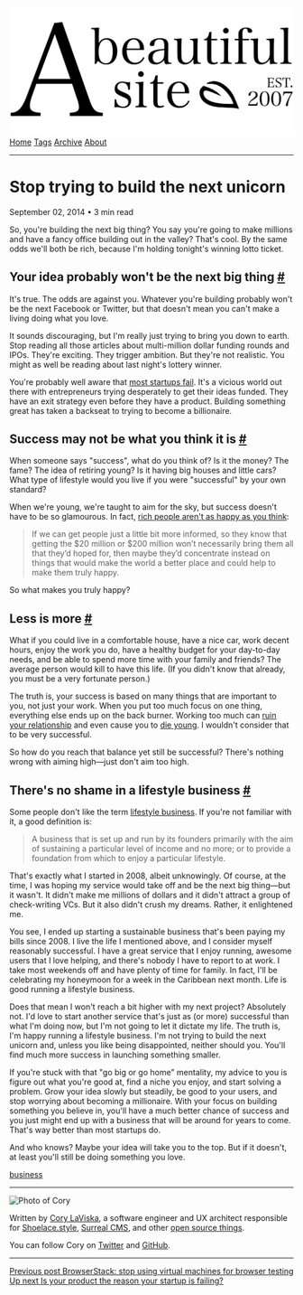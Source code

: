 <a href="../../index.html" class="header-link"><img src="../../images/logos/wordmark.svg" alt="A Beautiful Site" class="wordmark" /></a> <a href="../../index.html" class="nav-item">Home</a> <a href="../../tags/index.html" class="nav-item">Tags</a> <a href="../index.html" class="nav-item">Archive</a> <a href="../../about/index.html" class="nav-item">About</a>

------------------------------------------------------------------------

Stop trying to build the next unicorn
=====================================

September 02, 2014 • 3 min read

So, you're building the next big thing? You say you're going to make millions and have a fancy office building out in the valley? That's cool. By the same odds we'll both be rich, because I'm holding tonight's winning lotto ticket.

Your idea probably won't be the next big thing <a href="#your-idea-probably-won&#39;t-be-the-next-big-thing" class="direct-link">#</a>
--------------------------------------------------------------------------------------------------------------------------------------

It's true. The odds are against you. Whatever you're building probably won't be the next Facebook or Twitter, but that doesn't mean you can't make a living doing what you love.

It sounds discouraging, but I'm really just trying to bring you down to earth. Stop reading all those articles about multi-million dollar funding rounds and IPOs. They're exciting. They trigger ambition. But they're not realistic. You might as well be reading about last night's lottery winner.

You're probably well aware that [most startups fail](http://www.businessinsider.com/startup-odds-of-success-2013-5). It's a vicious world out there with entrepreneurs trying desperately to get their ideas funded. They have an exit strategy even before they have a product. Building something great has taken a backseat to trying to become a billionaire.

Success may not be what you think it is <a href="#success-may-not-be-what-you-think-it-is" class="direct-link">#</a>
--------------------------------------------------------------------------------------------------------------------

When someone says "success", what do you think of? Is it the money? The fame? The idea of retiring young? Is it having big houses and little cars? What type of lifestyle would you live if you were "successful" by your own standard?

When we're young, we're taught to aim for the sky, but success doesn't have to be so glamourous. In fact, [rich people aren't as happy as you think](http://blogs.wsj.com/wealth/2011/03/09/dont-envy-the-super-rich-they-are-miserable/):

> If we can get people just a little bit more informed, so they know that getting the $20 million or $200 million won’t necessarily bring them all that they’d hoped for, then maybe they’d concentrate instead on things that would make the world a better place and could help to make them truly happy.

So what makes you truly happy?

Less is more <a href="#less-is-more" class="direct-link">#</a>
--------------------------------------------------------------

What if you could live in a comfortable house, have a nice car, work decent hours, enjoy the work you do, have a healthy budget for your day-to-day needs, and be able to spend more time with your family and friends? The average person would kill to have this life. (If you didn't know that already, you must be a very fortunate person.)

The truth is, your success is based on many things that are important to you, not just your work. When you put too much focus on one thing, everything else ends up on the back burner. Working too much can [ruin your relationship](http://www.eharmony.com/blog/2013/05/30/psychological-profile-of-the-workaholic-how-working-too-much-ruins-relationships/) and even cause you to [die young](http://www.forbes.com/sites/daviddisalvo/2012/09/12/why-working-more-than-8-hours-a-day-can-kill-you/). I wouldn't consider that to be very successful.

So how do you reach that balance yet still be successful? There's nothing wrong with aiming high—just don't aim too high.

There's no shame in a lifestyle business <a href="#there&#39;s-no-shame-in-a-lifestyle-business" class="direct-link">#</a>
--------------------------------------------------------------------------------------------------------------------------

Some people don't like the term [lifestyle business](http://en.wikipedia.org/wiki/Lifestyle_business). If you're not familiar with it, a good definition is:

> A business that is set up and run by its founders primarily with the aim of sustaining a particular level of income and no more; or to provide a foundation from which to enjoy a particular lifestyle.

That's exactly what I started in 2008, albeit unknowingly. Of course, at the time, I was hoping my service would take off and be the next big thing—but it wasn't. It didn't make me millions of dollars and it didn't attract a group of check-writing VCs. But it also didn't crush my dreams. Rather, it enlightened me.

You see, I ended up starting a sustainable business that's been paying my bills since 2008. I live the life I mentioned above, and I consider myself reasonably successful. I have a great service that I enjoy running, awesome users that I love helping, and there's nobody I have to report to at work. I take most weekends off and have plenty of time for family. In fact, I'll be celebrating my honeymoon for a week in the Caribbean next month. Life is good running a lifestyle business.

Does that mean I won't reach a bit higher with my next project? Absolutely not. I'd love to start another service that's just as (or more) successful than what I'm doing now, but I'm not going to let it dictate my life. The truth is, I'm happy running a lifestyle business. I'm not trying to build the next unicorn and, unless you like being disappointed, neither should you. You'll find much more success in launching something smaller.

If you're stuck with that "go big or go home" mentality, my advice to you is figure out what you're good at, find a niche you enjoy, and start solving a problem. Grow your idea slowly but steadily, be good to your users, and stop worrying about becoming a millionaire. With your focus on building something you believe in, you'll have a much better chance of success and you just might end up with a business that will be around for years to come. That's way better than most startups do.

And who knows? Maybe your idea will take you to the top. But if it doesn't, at least you'll still be doing something you love.

<a href="../../tags/business/index.html" class="post-tag">business</a>

------------------------------------------------------------------------

<img src="http://0.gravatar.com/avatar/bf1b3b95fd5b096a3592247c29667b33?s=512" alt="Photo of Cory" class="avatar avatar-small" />

Written by [Cory LaViska](../../index-4.html), a software engineer and UX architect responsible for [Shoelace.style](https://shoelace.style/), [Surreal CMS](https://www.surrealcms.com/), and other [open source things](https://github.com/claviska).

You can follow Cory on [Twitter](https://twitter.com/bgooonz) and [GitHub](https://github.com/claviska).

------------------------------------------------------------------------

<a href="../browserstack-stop-using-virtual-machines-for-browser-testing/index.html" class="post-nav-previous"><span class="small">Previous post</span> BrowserStack: stop using virtual machines for browser testing</a> <a href="../is-your-product-the-reason-your-startup-is-failing/index.html" class="post-nav-next"><span class="small">Up next</span> Is your product the reason your startup is failing?</a>
